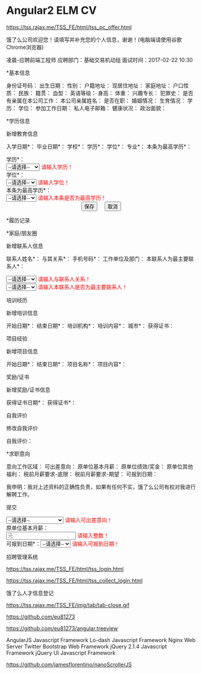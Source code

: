 # Angular2 ELM CV  


https://tss.rajax.me/TSS_FE/html/tss_pc_offer.html

饿了么公司欢迎您！请填写并补充您的个人信息，谢谢！(电脑端请使用谷歌Chrome浏览器)

凌晨-应聘前端工程师
应聘部门：基础交易机动组
面试时间：2017-02-22 10:30



*基本信息

身份证号码：
出生日期：
性别：
户籍地址：
现居住地址：
家庭地址：
户口性质：
民族：
籍贯：
血型：
英语等级：
身高：
体重：
兴趣专长：
犯罪史：
是否有亲属在本公司工作：
本公司亲属姓名：
是否在职：
婚姻情况：
生育情况：
学历：
学位：
参加工作日期：
私人电子邮箱：
健康状况：
政治面貌：


*学历信息



新增教育信息

入学日期*： 
毕业日期*： 
学校*： 
学历*： 
学位*： 
专业*： 
本条为最高学历*：



<div class="form-group">
    <label class="col-sm-3 control-label" for="ds_name">学历<span class="star">*</span>：
    </label>
    <div class="col-sm-6 prm-history-col-sm-6">
        <select class="form-control ng-pristine ng-valid ng-touched" ng-model="eInfo.degree" ng-options="item.enumNo as item.enumValue for item in educationBgList">
            <option value="" class="" selected="selected">--请选择--</option>
            <option value="number:1" label="博士研究生">博士研究生</option>
            <option value="number:2" label="硕士研究生">硕士研究生</option>
            <option value="number:3" label="大学本科">大学本科</option>
            <option value="number:4" label="专科">专科</option>
            <option value="number:5" label="中专">中专</option>
            <option value="number:6" label="高中">高中</option>
            <option value="number:7" label="初中">初中</option>
            <option value="number:8" label="小学">小学</option>
            <option value="number:9" label="其他">其他</option>
        </select>
        <span ng-show="eduSaveFlag &amp;&amp; (this.eInfo.degree == null || this.eInfo.degree == '')" style="color:red" class="ng-hide">请输入学历！</span>
    </div>
</div>


<div class="form-group">
    <label class="col-sm-3 control-label" for="ds_name">学位<span class="star">*</span>：
    </label>
    <div class="col-sm-6 prm-history-col-sm-6">
        <select class="form-control ng-pristine ng-untouched ng-valid" ng-model="eInfo.prdegree" ng-options="item.enumNo as item.enumValue for item in prdegreeList">
            <option value="" class="" selected="selected">--请选择--</option>
            <option value="number:1" label="博士学位">博士学位</option>
            <option value="number:2" label="硕士学位">硕士学位</option><option value="number:3" label="学士学位">学士学位</option>
            <option value="number:4" label="无学位">无学位</option>
        </select>
        <span ng-show="eduSaveFlag &amp;&amp; (this.eInfo.prdegree == null || this.eInfo.prdegree == '')" style="color:red" class="ng-hide">请输入学位！</span>
    </div>
</div>


<div class="form-group">
    <label class="col-sm-3 control-label" for="ds_name">本条为最高学历<span class="star">*</span>：
    </label>
    <div class="col-sm-6 prm-history-col-sm-6">
        <select class="form-control ng-pristine ng-untouched ng-valid" ng-model="eInfo.highestDegree" ng-options="item.enumNo as item.enumValue for item in isHighestDegreeList">
            <option value="" class="" selected="selected">--请选择--</option>
            <option value="number:1" label="是">是</option>
            <option value="number:2" label="否">否</option>
        </select>
        <span ng-show="eduSaveFlag &amp;&amp; (this.eInfo.highestDegree == null || this.eInfo.highestDegree == '')" style="color:red" class="ng-hide">请输入本条是否为最高学历！</span>
    </div>
</div>


<div class="form-group">
    <div class="col-sm-12" align="center">
        <button type="button" class="btn btn-info" ng-click="OK($hide)">保存</button>
        &nbsp;&nbsp;&nbsp;
        <button type="button" class="btn btn-info" ng-click="NO($hide)">取消</button>
    </div>
</div>




*履历记录



*家庭/朋友圈


新增联系人信息

联系人姓名*： 
与其关系*： 
手机号码*： 
工作单位及部门： 
本联系人为最主要联系人*：


<div class="col-sm-6 prm-history-col-sm-6">
    <select class="form-control ng-pristine ng-valid ng-touched" ng-model="contactInfo.relationship" ng-options="item.enumNo as item.enumValue for item in relationshipList">
        <option value="" class="" selected="selected">--请选择--</option>
        <option value="number:1" label="配偶">配偶</option>
        <option value="number:2" label="子女">子女</option>
        <option value="number:3" label="父母">父母</option><option value="number:4" label="亲人">亲人</option>
        <option value="number:5" label="朋友">朋友</option>
        <option value="number:6" label="其他">其他</option>
    </select>
    <span ng-show="contactSaveFlag &amp;&amp; (this.contactInfo.relationship == null || this.contactInfo.relationship == '')" style="color:red" class="ng-hide">请输入与联系人关系！</span>
</div>

<div class="col-sm-6 prm-history-col-sm-6">
    <select class="form-control ng-pristine ng-valid ng-touched" ng-model="contactInfo.isPrimary" ng-options="item.enumNo as item.enumValue for item in yesOrNoList">
        <option value="" class="" selected="selected">--请选择--</option>
        <option value="number:1" label="是">是</option>
        <option value="number:2" label="否">否</option>
    </select>
    <span ng-show="contactSaveFlag &amp;&amp; (this.contactInfo.isPrimary == null || this.contactInfo.isPrimary == '')" style="color:red" class="ng-hide">请输入本联系人是否为最主要联系人！</span>
</div>

培训经历

新增培训信息

开始日期*： 
结束日期*： 
培训机构*： 
培训内容*： 
城市*： 
获得证书：


项目经验

新增项目信息

开始日期*： 
结束日期*： 
项目名称*： 
项目内容*：


奖励/证书

新增奖励/证书信息

获得证书日期*： 
获得证书*：





自我评价

修改自我评价

自我评价：


*求职意向

意向工作区域：
可出差意向：
原单位基本月薪：
原单位绩效/奖金：
原单位其他福利：
税前月薪要求-底限：
税前月薪要求-期望：
可报到日期：

我申明：我对上述资料的正确性负责，如果有任何不实，饿了么公司有权对我进行解聘工作。


提交

<div class="col-sm-6 prm-history-col-sm-6">
    <select class="form-control ng-pristine ng-valid ng-touched" ng-model="aInfo.travelIntention" ng-options="item.enumNo as item.enumValue for item in travelIntentionList">
        <option value="" class="" selected="selected">--请选择--</option>
        <option value="number:1" label="不可出差">不可出差</option>
        <option value="number:2" label="偶尔出差（一周内）">偶尔出差（一周内）</option>
        <option value="number:3" label="短期出差（1~3个月）">短期出差（1~3个月）</option>
        <option value="number:4" label="长期出差（3~6个月）">长期出差（3~6个月）</option>
    </select>
    <span ng-show="ambiSaveFlag &amp;&amp; (this.aInfo.travelIntention == null || this.aInfo.travelIntention == '')" style="color:red" class="ng-hide">请输入可出差意向！</span>
</div>



<div class="form-group">
    <label class="col-sm-3 control-label" for="ds_name">原单位基本月薪：</label>
    <div class="col-sm-6 prm-history-col-sm-6 placeholder-right">
        <input type="text" class="form-control ng-valid-maxlength ng-touched ng-dirty ng-valid-parse ng-valid ng-valid-pattern" ng-model="aInfo.basicSalary" placeholder="元" name="basicSalary" ng-pattern="/^\+?[1-9][0-9]*$/" maxlength="10">
        <span ng-show="myform.basicSalary.$invalid &amp;&amp; !myform.basicSalary.$pristine" style="color: red;" class="ng-hide">请输入整数！</span>
    </div>
</div>


<div class="form-group">
    <label class="col-sm-3 control-label" for="ds_name" style="float:left">可报到日期<span class="star">*</span>：
    </label>
    <div class="col-sm-6 prm-history-col-sm-6 placeholder-right">
        <!-- <input class="form-control " type="button" style="text-align:left"
                data-date-format="yyyy-MM-dd" data-autoclose="1" required
                ng-model="aInfo.checkInDate" placeholder="日期" 
                bs-datepicker> -->
        <select class="form-control ng-pristine ng-valid ng-touched" ng-model="aInfo.checkInDate" ng-options="item.enumNo as item.enumValue for item in checkInDateList">
            <option value="" class="" selected="selected">--请选择--</option>
            <option value="number:1" label="1周内">1周内</option><option value="number:2" label="2周内">2周内</option>
            <option value="number:3" label="1个月内">1个月内</option>
            <option value="number:4" label="1个月后">1个月后</option>
        </select>
        <span ng-show="ambiSaveFlag &amp;&amp; (this.aInfo.checkInDate == null || this.aInfo.checkInDate == '')" style="color:red" class="ng-hide">请输入可报到日期！</span>
    </div>
</div>








招聘管理系统

https://tss.rajax.me/TSS_FE/html/tss_login.html


https://tss.rajax.me/TSS_FE/html/tss_collect_login.html


饿了么人才信息登记








https://tss.rajax.me/TSS_FE/img/tab/tab-close.gif



https://github.com/eu81273

https://github.com/eu81273/angular.treeview




AngularJS
Javascript Framework
Lo-dash
Javascript Framework
Nginx
Web Server
Twitter Bootstrap
Web Framework
jQuery 2.1.4
Javascript Framework
jQuery UI
Javascript Framework



https://github.com/jamesflorentino/nanoScrollerJS




